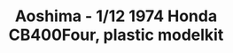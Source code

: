 ---
layout: product
title: "Aoshima - 1/12 1974 Honda CB400Four, plastic modelkit"
price: "TBA" 
desc: "N/A"
img_path: "/assets/img/AO07648.jpg"
brand: "N/A"
available: false
special_offer: false
new: false
soon: false
cat: "010000"
subcat: "013700"
subsubcat: "0N/A"
sifra: "AO07648"
popular: false
---